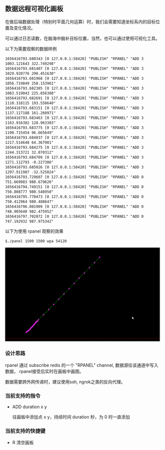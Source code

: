 ## 数据远程可视化画板

在做后端数据处理（特别时平面几何运算）时，我们会需要知道坐标系内的目标位置及变化情况。

可以通过日志读数，在脑海中脑补目标位置，当然，也可以通过使用可视化工具。

以下为需要观察的数据样例

	1656416793.680343 [0 127.0.0.1:58420] "PUBLISH" "RPANEL" "ADD 3 1003.121643 322.749298"
	1656416793.681407 [0 127.0.0.1:58420] "PUBLISH" "RPANEL" "ADD 3 1029.920776 290.451630"
	1656416793.681968 [0 127.0.0.1:58420] "PUBLISH" "RPANEL" "ADD 3 1056.719849 258.153961"
	1656416793.682385 [0 127.0.0.1:58420] "PUBLISH" "RPANEL" "ADD 3 1083.519043 225.856308"
	1656416793.682691 [0 127.0.0.1:58420] "PUBLISH" "RPANEL" "ADD 3 1110.318115 193.558640"
	1656416793.683151 [0 127.0.0.1:58420] "PUBLISH" "RPANEL" "ADD 3 1137.117188 161.260971"
	1656416793.683463 [0 127.0.0.1:58420] "PUBLISH" "RPANEL" "ADD 3 1163.916382 128.963303"
	1656416793.683775 [0 127.0.0.1:58420] "PUBLISH" "RPANEL" "ADD 3 1190.715454 96.665649"
	1656416793.684037 [0 127.0.0.1:58420] "PUBLISH" "RPANEL" "ADD 3 1217.514648 64.367981"
	1656416793.684275 [0 127.0.0.1:58420] "PUBLISH" "RPANEL" "ADD 3 1244.313721 32.070312"
	1656416793.684709 [0 127.0.0.1:58420] "PUBLISH" "RPANEL" "ADD 3 1271.112793 -0.227386"
	1656416793.685026 [0 127.0.0.1:58420] "PUBLISH" "RPANEL" "ADD 3 1297.911987 -32.525024"
	1656416793.729607 [0 127.0.0.1:58420] "PUBLISH" "RPANEL" "ADD 0 751.669983 980.679626"
	1656416794.749151 [0 127.0.0.1:58420] "PUBLISH" "RPANEL" "ADD 0 750.808777 980.548950"
	1656416795.778473 [0 127.0.0.1:58420] "PUBLISH" "RPANEL" "ADD 0 750.412964 980.488647"
	1656416796.801909 [0 127.0.0.1:58420] "PUBLISH" "RPANEL" "ADD 0 748.905640 982.475952"
	1656416797.702072 [0 127.0.0.1:58420] "PUBLISH" "RPANEL" "ADD 0 747.192932 987.975342"

以下为使用 rpanel 观察的效果

```shell
$./panel 1500 1500 wpa 54120
```

![运行效果图](rpanel.gif?raw=true "init")


### 设计思路

rpanel 通过 subscribe redis 的一个 "RPANEL" channel, 数据源往该通道中写入数据，
rpanel接受后实时在画板中画图。

数据需要跨外网传递时，建议使用ssh, ngrok之类的反向代理。

### 当前支持的指令

* ADD duration x y

  往画板中添加点 x y，持续时间 duration 秒，为 0 时一直添加

### 当前支持的快捷键

* R 清空画板
